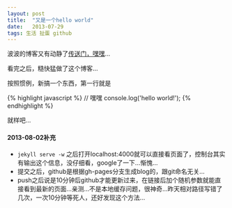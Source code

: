 ```yaml
---
layout: post
title:  "又是一个hello world"
date:   2013-07-29
tags: 生活 扯蛋 github
---
```


波波的博客又有动静了[传送门，嘿嘿](http://jser.me/2013/07/28/%E6%97%A7blog%E8%BF%81%E7%A7%BB%E5%88%B0jekyll%2Bgithub.html)…

看完之后，糙快猛做了这个博客…

按照惯例，新搞一个东西，第一行就是

{% highlight javascript %}
// 嘿嘿
console.log('hello world!');
{% endhighlight %}

就样吧…

#### 2013-08-02补充
* `jekyll serve -w` 之后打开localhost:4000就可以直接看页面了，控制台其实有输出这个信息，没仔细看，google了一下…惭愧…
* 提交之后，github是根据gh-pages分支生成blog的，跟git命名无关…
* push之后说是10分钟后github才能更新过来，在链接后加个随机参数就能直接看到最新的页面…亲测…不是本地缓存问题，很神奇…昨天相对路径写错了几次，一次10分钟等死人，还好发现这个方法…

